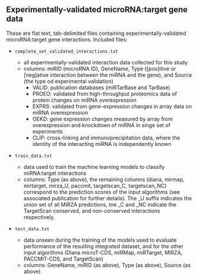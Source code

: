 ## Experimentally-validated microRNA:target gene data ##

These are flat text, tab-delimited files containing experimentally-validated microRNA:target gene interactions.
Included files:

  * `complete_set_validated_interactions.txt`
    - all experimentally-validated interaction data collected for this study
    - columns: miRID (microRNA ID), GeneName, Type ([pos]itive or [neg]ative interaction 
      between the miRNA and the gene), and Source (the type od experimental validation)
        * VALID: publication databases (miRTarBase and TarBase)
        * PROEO: validated from high-throughput proteomics data of protein changes on miRNA overexpression
        * EXPRS: validated from gene-expression changes in array data on miRNA overexpression
        * OEKD: gene expression changes measured by array from overexpression and knockdown of miRNA in singe set of experiments
        * CLIP: cross-linking and immunoprecipitation data, where the identity of the interacting miRNA is independently known
        
  * `train_data.txt`
    - data used to train the machine learning models to classify miRNA:target interactions
    - columns: Type (as above), the remaining columns (diana, mirmap, mirtarget, mirza_U, paccmit, targetscan_C, targetscan_NC)
      correspond to the prediction scores of the input algorithms (see associated publication for further details). The \_U suffix
      indicates the union set of all MIRZA predictions, tne \_C and \_NC indicate the TargetScan conserved, and non-conserved
      interactions respectively.
      
  * `test_data.txt`
    - data unseen during the training of the models used to evaluate performance of the resulting integrated dataset, and for
      the other input algorithms (Diana microT-CDS, miRMap, miRTarget, MIRZA, PACCMIT-CDS, and TargetScan)
    - columns: GeneName, miRID (as above), Type (as above), Source (as above)
